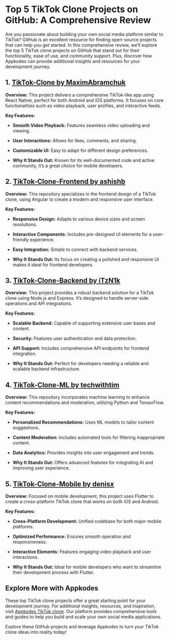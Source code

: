 # Top 5 TikTok Clone Projects on GitHub: A Comprehensive Review

Are you passionate about building your own social media platform similar to TikTok? GitHub is an excellent resource for finding open-source projects that can help you get started. In this comprehensive review, we’ll explore the top 5 TikTok clone projects on GitHub that stand out for their functionality, ease of use, and community support. Plus, discover how Appkodes can provide additional insights and resources for your development journey.

## 1. <a href="https://github.com/MaximAbramchuk/tiktok-clone" target="_blank">TikTok-Clone by MaximAbramchuk</a>

**Overview:** This project delivers a comprehensive TikTok-like app using React Native, perfect for both Android and iOS platforms. It focuses on core functionalities such as video playback, user profiles, and interactive feeds.

**Key Features:**

- **Smooth Video Playback:** Features seamless video uploading and viewing.

- **User Interactions:** Allows for likes, comments, and sharing.

- **Customizable UI:** Easy to adapt for different design preferences.

- **Why It Stands Out:** Known for its well-documented code and active community, it’s a great choice for mobile developers.

## 2. <a href="https://github.com/ashishb/tiktok-clone-frontend" target="_blank">TikTok-Clone-Frontend by ashishb</a>


**Overview:** This repository specializes in the frontend design of a TikTok clone, using Angular to create a modern and responsive user interface.

**Key Features:**

- **Responsive Design:** Adapts to various device sizes and screen resolutions.

- **Interactive Components:** Includes pre-designed UI elements for a user-friendly experience.

- **Easy Integration:** Simple to connect with backend services.

- **Why It Stands Out:** Its focus on creating a polished and responsive UI makes it ideal for frontend developers.

## 3. <a href="https://github.com/iTzN1k/tiktok-clone-backend" target="_blank">TikTok-Clone-Backend by iTzN1k</a>

**Overview:** This project provides a robust backend solution for a TikTok clone using Node.js and Express. It’s designed to handle server-side operations and API integrations.

**Key Features:**

- **Scalable Backend:** Capable of supporting extensive user bases and content.

- **Security:** Features user authentication and data protection.

- **API Support:** Includes comprehensive API endpoints for frontend integration.

- **Why It Stands Out:** Perfect for developers needing a reliable and scalable backend infrastructure.

## 4. <a href="https://github.com/techwithtim/TikTok-Clone-Machine-Learning" target="_blank">TikTok-Clone-ML by techwithtim</a>


**Overview:** This repository incorporates machine learning to enhance content recommendations and moderation, utilizing Python and TensorFlow.

**Key Features:**

- **Personalized Recommendations:** Uses ML models to tailor content suggestions.

- **Content Moderation:** Includes automated tools for filtering inappropriate content.

- **Data Analytics:** Provides insights into user engagement and trends.

- **Why It Stands Out:** Offers advanced features for integrating AI and improving user experience.

## 5. <a href="https://github.com/denisx/tiktok-clone-mobile" target="_blank">TikTok-Clone-Mobile by denisx</a>
   
**Overview:** Focused on mobile development, this project uses Flutter to create a cross-platform TikTok clone that works on both iOS and Android.

**Key Features:**

- **Cross-Platform Development:** Unified codebase for both major mobile platforms.

- **Optimized Performance:** Ensures smooth operation and responsiveness.

- **Interactive Elements:** Features engaging video playback and user interactions.

- **Why It Stands Out:** Ideal for mobile developers who want to streamline their development process with Flutter.

## Explore More with Appkodes

These top TikTok clone projects offer a great starting point for your development journey. For additional insights, resources, and inspiration, visit [Appkodes TikTok clone](https://appkodes.com/tiktok-clone/). Our platform provides comprehensive tools and guides to help you build and scale your own social media applications.

Explore these GitHub projects and leverage Appkodes to turn your TikTok clone ideas into reality today!

